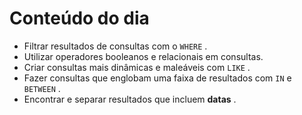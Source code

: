 <h1>Conteúdo do dia</h1>

- Filtrar resultados de consultas com o `WHERE` .
- Utilizar operadores booleanos e relacionais em consultas.
- Criar consultas mais dinâmicas e maleáveis com `LIKE` .
- Fazer consultas que englobam uma faixa de resultados com `IN` e `BETWEEN` .
- Encontrar e separar resultados que incluem **datas** .
